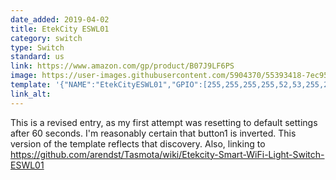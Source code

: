 ```yaml
---
date_added: 2019-04-02
title: EtekCity ESWL01
category: switch
type: Switch
standard: us
link: https://www.amazon.com/gp/product/B07J9LF6PS
image: https://user-images.githubusercontent.com/5904370/55393418-7ec95300-553d-11e9-86d9-e765e2abb80d.png
template: '{"NAME":"EtekCityESWL01","GPIO":[255,255,255,255,52,53,255,255,255,21,122,255,255],"FLAG":1,"BASE":18}' 
link_alt: 
---
```


This is a revised entry, as my first attempt was resetting to default settings after 60 seconds. I'm reasonably certain that button1 is inverted. This version of the template reflects that discovery. Also, linking to https://github.com/arendst/Tasmota/wiki/Etekcity-Smart-WiFi-Light-Switch-ESWL01



